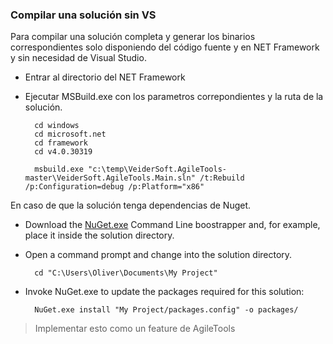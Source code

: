 
### Compilar una solución sin VS ###
Para compilar una solución completa y generar los binarios correspondientes solo disponiendo del código fuente y en NET Framework y sin necesidad de Visual Studio.

- Entrar al directorio del NET Framework
- Ejecutar MSBuild.exe con los parametros correpondientes y la ruta de la solución.

	    cd windows
    	cd microsoft.net
    	cd framework
    	cd v4.0.30319
    	
    	msbuild.exe "c:\temp\VeiderSoft.AgileTools-master\VeiderSoft.AgileTools.Main.sln" /t:Rebuild /p:Configuration=debug /p:Platform="x86"
	

En caso de que la solución tenga dependencias de Nuget.

- Download the [NuGet.exe](http://nuget.codeplex.com/releases/view/58939) Command Line boostrapper and, for example, place it inside the solution directory.
- Open a command prompt and change into the solution directory.
  
    	cd "C:\Users\Oliver\Documents\My Project"

- Invoke NuGet.exe to update the packages required for this solution:
	
		NuGet.exe install "My Project/packages.config" -o packages/




>Implementar esto como un feature de AgileTools